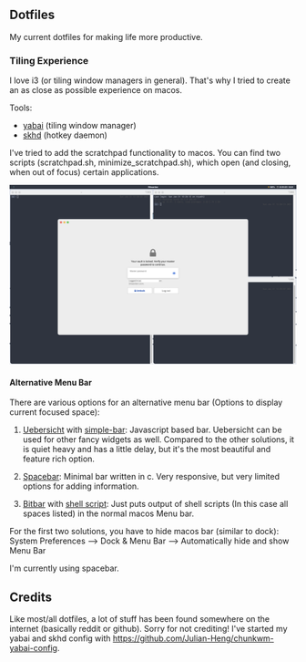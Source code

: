 ## Dotfiles
My current dotfiles for making life more productive.

### Tiling Experience
I love i3 (or tiling window managers in general). That's why I tried to create an as close as possible experience on macos.

Tools:
- [yabai](https://github.com/koekeishiya/yabai) (tiling window manager) 
- [skhd](https://github.com/koekeishiya/skhd) (hotkey daemon) 

I've tried to add the scratchpad functionality to macos. You can find two scripts (scratchpad.sh, minimize_scratchpad.sh), which open (and closing, when out of focus) certain applications.

![Screenshot](screenshot.png)

#### Alternative Menu Bar
There are various options for an alternative menu bar (Options to display current focused space):

1. [Uebersicht](https://github.com/felixhageloh/uebersicht ) with [simple-bar](https://github.com/Jean-Tinland/simple-bar): Javascript based bar. Uebersicht can be used for other fancy widgets as well. Compared to the other solutions, it is quiet heavy and has a little delay, but it's the most beautiful and feature rich option.

2. [Spacebar](https://github.com/cmacrae/spacebar): Minimal bar written in c. Very responsive, but very limited options for adding information.

3. [Bitbar](https://github.com/matryer/bitbar) with [shell script](https://github.com/SxC97/Yabai-Spaces): Just puts output of shell scripts (In this case all spaces listed) in the normal macos Menu bar. 

For the first two solutions, you have to hide macos bar (similar to dock): System Preferences --> Dock & Menu Bar --> Automatically hide and show Menu Bar

I'm currently using spacebar.

## Credits
Like most/all dotfiles, a lot of stuff has been found somewhere on the internet (basically reddit or github). Sorry for not crediting!
I've started my yabai and skhd config with https://github.com/Julian-Heng/chunkwm-yabai-config.
